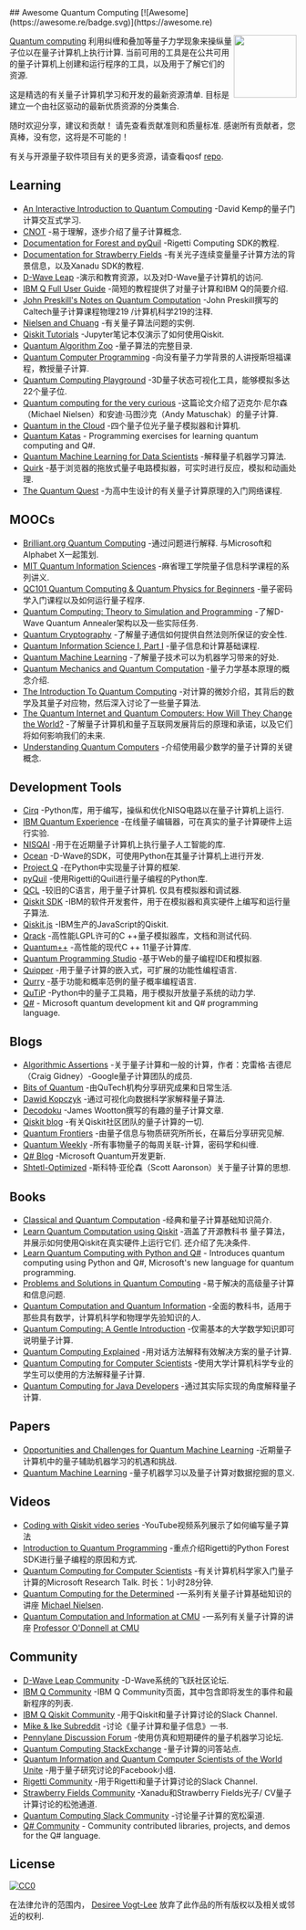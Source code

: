 <div class="github-widget" data-repo="desireevl/awesome-quantum-computing"></div>
<script async src="https://pagead2.googlesyndication.com/pagead/js/adsbygoogle.js"></script><ins class="adsbygoogle" style="display:block" data-ad-client="ca-pub-6890694312814945" data-ad-slot="5473692530" data-ad-format="auto"  data-full-width-responsive="true"></ins><script>(adsbygoogle = window.adsbygoogle || []).push({});</script>
## Awesome Quantum Computing [![Awesome](https://awesome.re/badge.svg)](https://awesome.re)

[<img src="https://raw.githubusercontent.com/desireevl/awesome-quantum-computing/master/logo.png" align="right" width="110">](https://en.wikipedia.org/wiki/Quantum_computing)

[Quantum computing](https://en.wikipedia.org/wiki/Quantum_computing)  利用纠缠和叠加等量子力学现象来操纵量子位以在量子计算机上执行计算.  当前可用的工具是在公共可用的量子计算机上创建和运行程序的工具，以及用于了解它们的资源. 

 这是精选的有关量子计算机学习和开发的最新资源清单.  目标是建立一个由社区驱动的最新优质资源的分类集合. 

 随时欢迎分享，建议和贡献！  请先查看贡献准则和质量标准.  感谢所有贡献者，您真棒，没有您，这将是不可能的！



有关与开源量子软件项目有关的更多资源，请查看qosf [repo](https://github.com/qosf/os_quantum_software).

## Learning

- [An Interactive Introduction to Quantum Computing](https://davidbkemp.github.io/QuantumComputingArticle/) -David Kemp的量子门计算交互式学习.
- [CNOT](https://cnot.io/) -易于理解，逐步介绍了量子计算概念.
- [Documentation for Forest and pyQuil](http://pyquil.readthedocs.io/en/latest/) -Rigetti Computing SDK的教程.
- [Documentation for Strawberry Fields](https://strawberryfields.readthedocs.io/en/latest/) -有关光子连续变量量子计算方法的背景信息，以及Xanadu SDK的教程.
- [D-Wave Leap](https://www.dwavesys.com/take-leap) -演示和教育资源，以及对D-Wave量子计算机的访问.
- [IBM Q Full User Guide](https://quantumexperience.ng.bluemix.net/qx/tutorial?sectionId=full-user-guide&page=introduction) -简短的教程提供了对量子计算和IBM Q的简要介绍.
- [John Preskill's Notes on Quantum Computation](http://www.theory.caltech.edu/~preskill/ph219/index.html#lecture) -John Preskill撰写的Caltech量子计算课程物理219 /计算机科学219的注释.
- [Nielsen and Chuang](https://workedproblems.wordpress.com/category/nielsenchuang/) -有关量子算法问题的实例.
- [Qiskit Tutorials](https://github.com/Qiskit/qiskit-tutorial) -Jupyter笔记本仅演示了如何使用Qiskit.
- [Quantum Algorithm Zoo](http://math.nist.gov/quantum/zoo/) -量子算法的完整目录. 
- [Quantum Computer Programming](https://cs269q.stanford.edu/syllabus.html?fbclid=IwAR09_JNstMi4WVU4oMHDpWR6xWaSISlrYPjWTUTnhcRdEQhzpoOTRgQN8LI) -向没有量子力学背景的人讲授斯坦福课程，教授量子计算.
- [Quantum Computing Playground](http://www.quantumplayground.net/#/home) -3D量子状态可视化工具，能够模拟多达22个量子位.
- [Quantum computing for the very curious](https://quantum.country/qcvc) -这篇论文介绍了迈克尔·尼尔森（Michael Nielsen）和安迪·马图沙克（Andy Matuschak）的量子计算.
- [Quantum in the Cloud](http://cnotmz.appspot.com/#) -四个量子位光子量子模拟器和计算机.
- [Quantum Katas](https://github.com/Microsoft/QuantumKatas/) - Programming exercises for learning quantum computing and Q#.
- [Quantum Machine Learning for Data Scientists](https://arxiv.org/pdf/1804.10068.pdf) -解释量子机器学习算法.
- [Quirk](http://algassert.com/quirk) -基于浏览器的拖放式量子电路模拟器，可实时进行反应，模拟和动画处理.
- [The Quantum Quest](https://www.quantum-quest.nl/) -为高中生设计的有关量子计算原理的入门网络课程. 

## MOOCs

- [Brilliant.org Quantum Computing](https://brilliant.org/courses/quantum-computing/)  -通过问题进行解释.  与Microsoft和Alphabet X一起策划.
- [MIT Quantum Information Sciences](https://ocw.mit.edu/courses/media-arts-and-sciences/mas-865j-quantum-information-science-spring-2006/lecture-notes/) -麻省理工学院量子信息科学课程的系列讲义.
- [QC101 Quantum Computing & Quantum Physics for Beginners](https://www.udemy.com/qc101-introduction-to-quantum-computing-quantum-physics-for-beginners/) -量子密码学入门课程以及如何运行量子程序.
- [Quantum Computing: Theory to Simulation and Programming](https://www.udemy.com/course/quantum-computing/) -了解D-Wave Quantum Annealer架构以及一些实际任务.
- [Quantum Cryptography](https://www.edx.org/course/quantum-cryptography-caltechx-delftx-qucryptox-0) -了解量子通信如何提供自然法则所保证的安全性.
- [Quantum Information Science I, Part I](https://www.edx.org/course/quantum-information-science-i) -量子信息和计算基础课程.
- [Quantum Machine Learning](https://www.edx.org/course/quantum-machine-learning) -了解量子技术可以为机器学习带来的好处.
- [Quantum Mechanics and Quantum Computation](https://www.edx.org/course/quantum-mechanics-quantum-computation-uc-berkeleyx-cs-191x) -量子力学基本原理的概念介绍.
- [The Introduction To Quantum Computing](https://www.coursera.org/learn/quantum-computing-algorithms) -对计算的微妙介绍，其背后的数学及其量子对应物，然后深入讨论了一些量子算法.
- [The Quantum Internet and Quantum Computers: How Will They Change the World?](https://www.edx.org/course/quantum-internet-quantum-computers-how-delftx-qtm1x) -了解量子计算机和量子互联网发展背后的原理和承诺，以及它们将如何影响我们的未来.
- [Understanding Quantum Computers](https://www.futurelearn.com/courses/intro-to-quantum-computing) -介绍使用最少数学的量子计算的关键概念.

## Development Tools

- [Cirq](https://github.com/quantumlib/Cirq) -Python库，用于编写，操纵和优化NISQ电路以在量子计算机上运行.
- [IBM Quantum Experience](https://quantum-computing.ibm.com) -在线量子编辑器，可在真实的量子计算硬件上运行实验.
- [NISQAI](https://github.com/quantumai-lib/nisqai) -用于在近期量子计算机上执行量子人工智能的库.
- [Ocean](https://docs.ocean.dwavesys.com/en/latest/overview/install.html) -D-Wave的SDK，可使用Python在其量子计算机上进行开发.
- [Project Q](http://projectq.ch/) -在Python中实现量子计算的框架.
- [pyQuil](https://github.com/rigetticomputing/pyquil) -使用Rigetti的Quil进行量子编程的Python库.
- [QCL](http://tph.tuwien.ac.at/~oemer/qcl.html)  -较旧的C语言，用于量子计算机.  仅具有模拟器和调试器.
- [Qiskit SDK](https://qiskit.org) -IBM的软件开发套件，用于在模拟器和真实硬件上编写和运行量子算法.
- [Qiskit.js](https://github.com/QISKit/qiskit-js) -IBM生产的JavaScript的Qiskit.
- [Qrack](https://vm6502q.readthedocs.io) -高性能LGPL许可的C ++量子模拟器库，文档和测试代码.
- [Quantum++](https://github.com/vsoftco/qpp) -高性能的现代C ++ 11量子计算库.
- [Quantum Programming Studio](https://quantum-circuit.com/) -基于Web的量子编程IDE和模拟器.
- [Quipper](https://www.mathstat.dal.ca/~selinger/quipper/) -用于量子计算的嵌入式，可扩展的功能性编程语言.
- [Qurry](https://github.com/LSaldyt/Qurry) -基于功能和概率范例的量子概率编程语言.
- [QuTiP](http://qutip.org/docs/latest/index.html) -Python中的量子工具箱，用于模拟开放量子系统的动力学.
- [Q#](https://docs.microsoft.com/en-gb/quantum/?view=qsharp-preview) - Microsoft quantum development kit and Q# programming language.

## Blogs

- [Algorithmic Assertions](http://algassert.com/) -关于量子计算和一般的计算，作者：克雷格·吉德尼（Craig Gidney）-Google量子计算团队的成员.
- [Bits of Quantum](http://blog.qutech.nl/) -由QuTech机构分享研究成果和日常生活.
- [Dawid Kopczyk](http://dkopczyk.quantee.co.uk/category/quantum_computing/) -通过可视化向数据科学家解释量子算法.
- [Decodoku](https://medium.com/@decodoku) -James Wootton撰写的有趣的量子计算文章.
- [Qiskit blog](https://medium.com/qiskit) -有关Qiskit社区团队的量子计算的一切.
- [Quantum Frontiers](https://quantumfrontiers.com/) -由量子信息与物质研究所所长，在幕后分享研究见解.
- [Quantum Weekly](https://quantumweekly.com/) -所有事物量子的每周关联-计算，密码学和纠缠.
- [Q# Blog](https://devblogs.microsoft.com/qsharp/) -Microsoft Quantum开发更新. 
- [Shtetl-Optimized](https://www.scottaaronson.com/blog/) -斯科特·亚伦森（Scott Aaronson）关于量子计算的思想.

## Books

- [Classical and Quantum Computation](https://books.google.com.au/books/about/Classical_and_Quantum_Computation.html?id=TrMposZZ0MQC&redir_esc=y) -经典和量子计算基础知识简介.
- [Learn Quantum Computation using Qiskit](http://community.qiskit.org/textbook) -涵盖了开源教科书
   量子算法，并展示如何使用Qiskit在真实硬件上运行它们.  还介绍了先决条件.
- [Learn Quantum Computing with Python and Q#](https://www.manning.com/books/learn-quantum-computing-with-python-and-q-sharp) - Introduces quantum computing using Python and Q#, Microsoft's new language for quantum programming.
- [Problems and Solutions in Quantum Computing](https://www.worldscientific.com/worldscibooks/10.1142/6077#) -易于解决的高级量子计算和信息问题.
- [Quantum Computation and Quantum Information](http://mmrc.amss.cas.cn/tlb/201702/W020170224608149940643.pdf) -全面的教科书，适用于那些具有数学，计算机科学和物理学先验知识的人.
- [Quantum Computing: A Gentle Introduction](http://mmrc.amss.cas.cn/tlb/201702/W020170224608150244118.pdf) -仅需基本的大学数学知识即可说明量子计算.
- [Quantum Computing Explained](https://www.amazon.com/Quantum-Computing-Explained-David-McMahon/dp/0470096993) -用对话方法解释有效解决方案的量子计算.
- [Quantum Computing for Computer Scientists](https://www.amazon.com/Quantum-Computing-Computer-Scientists-Yanofsky/dp/0521879965) -使用大学计算机科学专业的学生可以使用的方法解释量子计算.
- [Quantum Computing for Java Developers](https://www.manning.com/books/quantum-computing-for-java-developers) -通过其实际实现的角度解释量子计算.

## Papers

- [Opportunities and Challenges for Quantum Machine Learning](https://arxiv.org/abs/1708.09757) -近期量子计算机中的量子辅助机器学习的机遇和挑战.
- [Quantum Machine Learning](https://www.researchgate.net/publication/264825604_Quantum_Machine_Learning_What_Quantum_Computing_Means_to_Data_Mining) -量子机器学习以及量子计算对数据挖掘的意义.

## Videos

- [Coding with Qiskit video series](https://www.youtube.com/playlist?list=PLOFEBzvs-Vvp2xg9-POLJhQwtVktlYGbY) -YouTube视频系列展示了如何编写量子算法
- [Introduction to Quantum Programming](https://skillsmatter.com/skillscasts/11929-programming-the-world-s-first-quantum-computers-using-forest) -重点介绍Rigetti的Python Forest SDK进行量子编程的原因和方式.
- [Quantum Computing for Computer Scientists](https://www.youtube.com/watch?v=F_Riqjdh2oM)  -有关计算机科学家入门量子计算的Microsoft Research Talk.  时长：1小时28分钟.
- [Quantum Computing for the Determined](https://www.youtube.com/playlist?list=PL1826E60FD05B44E4) -一系列有关量子计算基础知识的讲座 [Michael Nielsen](http://michaelnielsen.org/).
- [Quantum Computation and Information at CMU](https://www.youtube.com/playlist?list=PLm3J0oaFux3YL5qLskC6xQ24JpMwOAeJz) -一系列有关量子计算的讲座 [Professor O'Donnell at CMU](https://www.cs.cmu.edu/~odonnell/quantum18/)

## Community

- [D-Wave Leap Community](https://support.dwavesys.com/hc/en-us/community/topics) -D-Wave系统的飞跃社区论坛. 
- [IBM Q Community](https://community.qiskit.org/) -IBM Q Community页面，其中包含即将发生的事件和最新程序的列表.
- [IBM Q Qiskit Community](https://qiskit.slack.com/) -用于Qiskit和量子计算讨论的Slack Channel.
- [Mike & Ike Subreddit](https://www.reddit.com/r/MikeAndIke/) -讨论《量子计算和量子信息》一书. 
- [Pennylane Discussion Forum](https://discuss.pennylane.ai/) -使用仿真和短期硬件的量子机器学习论坛.
- [Quantum Computing StackExchange](http://quantumcomputing.stackexchange.com/) -量子计算的问答站点.
- [Quantum Information and Quantum Computer Scientists of the World Unite](https://www.facebook.com/groups/qinfo.scientists.unite/) -用于量子研究讨论的Facebook小组. 
- [Rigetti Community](https://join.slack.com/t/rigetti-forest/shared_invite/enQtNTUyNTE1ODg3MzE2LWExZWU5OTE4YTJhMmE2NGNjMThjOTM1MjlkYTA5ZmUxNTJlOTVmMWE0YjA3Y2M2YmQzNTZhNTBlMTYyODRjMzA) -用于Rigetti和量子计算讨论的Slack Channel.
- [Strawberry Fields Community](https://u.strawberryfields.ai/slack) -Xanadu和Strawberry Fields光子/ CV量子计算讨论的松弛通道.
- [Quantum Computing Slack Community](https://quantum-computing.herokuapp.com/) -讨论量子计算的宽松渠道.
- [Q# Community](https://qsharp.community) - Community contributed libraries, projects, and demos for the Q# language.

## License
[![CC0](http://mirrors.creativecommons.org/presskit/buttons/88x31/svg/cc-zero.svg)](https://creativecommons.org/publicdomain/zero/1.0/)

在法律允许的范围内， [Desiree Vogt-Lee](https://github.com/desireevl) 放弃了此作品的所有版权以及相关或邻近的权利.
